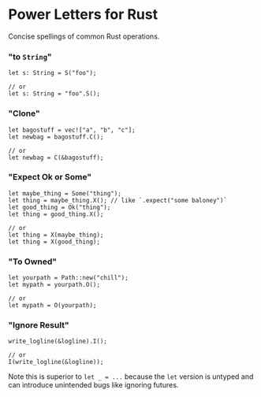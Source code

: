 # Power Letters for Rust

Concise spellings of common Rust operations.


### "to `String`"

```
let s: String = S("foo");

// or
let s: String = "foo".S();
```


### "Clone"

```
let bagostuff = vec!["a", "b", "c"];
let newbag = bagostuff.C();

// or
let newbag = C(&bagostuff);
```



### "Expect Ok or Some"

```
let maybe_thing = Some("thing");
let thing = maybe_thing.X(); // like `.expect("some baloney")`
let good_thing = Ok("thing");
let thing = good_thing.X();

// or
let thing = X(maybe_thing);
let thing = X(good_thing);
```


### "To Owned"

```
let yourpath = Path::new("chill");
let mypath = yourpath.O();

// or
let mypath = O(yourpath);
```


### "Ignore Result"

```
write_logline(&logline).I();

// or
I(write_logline(&logline));
```

Note this is superior to `let _ = ...`
because the `let` version is untyped and can
introduce unintended bugs like ignoring futures.

